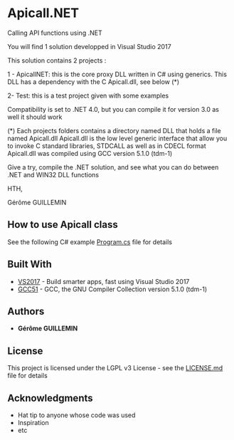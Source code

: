 # Apicall.NET
Calling API functions using .NET

You will find 1 solution developped in Visual Studio 2017

This solution contains 2 projects :

1 - ApicallNET: this is the core proxy DLL written in C# using generics.
    This DLL has a dependency with the C Apicall.dll, see below (*)
    
2- Test: this is a test project given with some examples

Compatibility is set to .NET 4.0, but you can compile it for version 3.0 as well it should work

(*) Each projects folders contains a directory named DLL that holds a file named Apicall.dll
Apicall.dll is the low level generic interface that allow you to invoke C standard libraries, STDCALL as well as in CDECL format
Apicall.dll was compiled using GCC version 5.1.0 (tdm-1)

Give a try, compile the .NET solution, and see what you can do between .NET and WIN32 DLL functions

HTH,

Gérôme GUILLEMIN

## How to use Apicall class

See the following C# example [Program.cs](Apicall.NET/Test/Program.cs) file for details 

## Built With

* [VS2017](https://visualstudio.microsoft.com/vs/) - Build smarter apps, fast using Visual Studio 2017
* [GCC51](https://gcc.gnu.org/) - GCC, the GNU Compiler Collection version 5.1.0 (tdm-1)

## Authors

* **Gérôme GUILLEMIN**

## License

This project is licensed under the LGPL v3 License - see the [LICENSE.md](LICENSE.md) file for details

## Acknowledgments

* Hat tip to anyone whose code was used
* Inspiration
* etc
